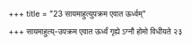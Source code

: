 +++
title = "23 सायमाहुत्युपक्रम एवात ऊर्ध्वम्"

+++
सायमाहुत्य्-उपक्रम एवात ऊर्ध्वं गृह्ये ऽग्नौ होमो विधीयते २३